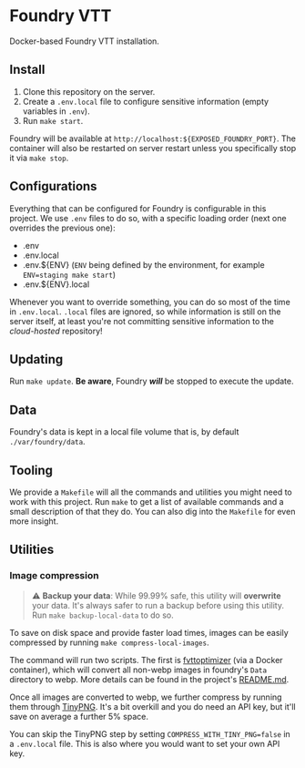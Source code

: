 Foundry VTT
===

Docker-based Foundry VTT installation.

## Install
1. Clone this repository on the server.
2. Create a `.env.local` file to configure sensitive information (empty variables in `.env`).
3. Run `make start`.

Foundry will be available at `http://localhost:${EXPOSED_FOUNDRY_PORT}`. The container will also be restarted on server
restart unless you specifically stop it via `make stop`.

## Configurations

Everything that can be configured for Foundry is configurable in this project. We use `.env` files to do so, with a 
specific loading order (next one overrides the previous one): 

- .env
- .env.local
- .env.${ENV} (`ENV` being defined by the environment, for example `ENV=staging make start`)
- .env.${ENV}.local

Whenever you want to override something, you can do so most of the time in `.env.local`. `.local` files are ignored, so
while information is still on the server itself, at least you're not committing sensitive information to the
*cloud-hosted* repository!

## Updating
Run `make update`. **Be aware**, Foundry ***will*** be stopped to execute the update.

## Data
Foundry's data is kept in a local file volume that is, by default `./var/foundry/data`.

## Tooling
We provide a `Makefile` will all the commands and utilities you might need to work with this project. Run `make` to get
a list of available commands and a small description of that they do. You can also dig into the `Makefile` for even more
insight.

## Utilities

### Image compression

> :warning: **Backup your data**: While 99.99% safe, this utility will **overwrite** your data. It's always safer to run
> a backup before using this utility. Run `make backup-local-data` to do so.

To save on disk space and provide faster load times, images can be easily compressed by running
`make compress-local-images`.

The command will run two scripts. The first is [fvttoptimizer][1] (via a Docker container), which will convert all
non-webp images in foundry's `Data` directory to webp. More details can be found in the project's [README.md][1].

Once all images are converted to webp, we further compress by running them through [TinyPNG][2]. It's a bit overkill and
you do need an API key, but it'll save on average a further 5% space.

You can skip the TinyPNG step by setting `COMPRESS_WITH_TINY_PNG=false` in a `.env.local` file. This is also where you
would want to set your own API key.

[1]: https://github.com/watermelonwolverine/fvttoptimizer
[2]: https://tinypng.com/

